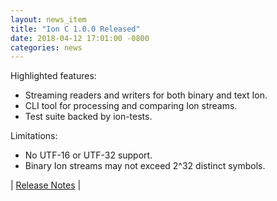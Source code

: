 ```yaml
---
layout: news_item
title: "Ion C 1.0.0 Released"
date: 2018-04-12 17:01:00 -0800
categories: news
---
```


Highlighted features:

* Streaming readers and writers for both binary and text Ion.
* CLI tool for processing and comparing Ion streams.
* Test suite backed by ion-tests.

Limitations:

* No UTF-16 or UTF-32 support.
* Binary Ion streams may not exceed 2^32 distinct symbols.

| [Release Notes](https://github.com/amzn/ion-c/releases/tag/v1.0.0) |